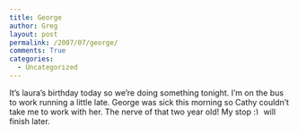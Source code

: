 ```yaml
---
title: George
author: Greg
layout: post
permalink: /2007/07/george/
comments: True
categories:
  - Uncategorized
---
```

It&#8217;s laura&#8217;s birthday today so we&#8217;re doing something tonight. I&#8217;m on the bus to work running a little late. George was sick this morning so Cathy couldn&#8217;t take me to work with her. The nerve of that two year old! My stop <img src="http://gregology.net/wp-includes/images/smilies/simple-smile.png" alt=":)" class="wp-smiley" style="height: 1em; max-height: 1em;" /> will finish later.